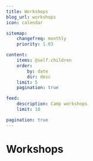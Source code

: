 ```yaml
---
title: Workshops
blog_url: workshops
icon: calendar

sitemap:
    changefreq: monthly
    priority: 1.03

content:
    items: @self.children
    order:
        by: date
        dir: desc
    limit: 5
    pagination: true

feed:
    description: Camp workshops
    limit: 10

pagination: true
---
```


# Workshops